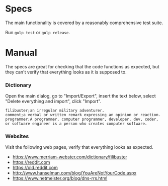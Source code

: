# Specs

The main functionality is covered by a reasonably comprehensive test suite.

Run `gulp test` or `gulp release`.

# Manual

The specs are great for checking that the code functions as expected, but they can't verify that everything looks as it is supposed to.

### Dictionary
Open the main dialog, go to "Import/Export", insert the text below, select "Delete everything and import", click "Import".

```
filibuster;an irregular military adventurer.
comment;a verbal or written remark expressing an opinion or reaction.
programmer;A programmer, computer programmer, developer, dev, coder, or software engineer is a person who creates computer software.
```

### Websites

Visit the following web pages, verify that everything looks as expected.
* https://www.merriam-webster.com/dictionary/filibuster
* https://reddit.com
* https://old.reddit.com
* http://www.hanselman.com/blog/YouAreNotYourCode.aspx
* https://www.netmeister.org/blog/dns-rrs.html
